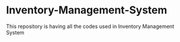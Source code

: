 # Inventory-Management-System
This repository is having all the codes used in Inventory Management System
